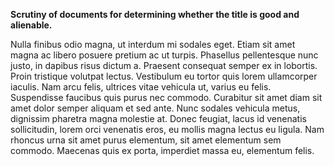 **Scrutiny of documents for determining whether the title is good and alienable.**

Nulla finibus odio magna, ut interdum mi sodales eget. Etiam sit amet magna ac libero posuere pretium ac ut turpis. Phasellus pellentesque nunc justo, in dapibus risus dictum a. Praesent consequat semper ex in lobortis. Proin tristique volutpat lectus. Vestibulum eu tortor quis lorem ullamcorper iaculis. Nam arcu felis, ultrices vitae vehicula ut, varius eu felis. Suspendisse faucibus quis purus nec commodo. Curabitur sit amet diam sit amet dolor semper aliquam et sed ante. Nunc sodales vehicula metus, dignissim pharetra magna molestie at. Donec feugiat, lacus id venenatis sollicitudin, lorem orci venenatis eros, eu mollis magna lectus eu ligula. Nam rhoncus urna sit amet purus elementum, sit amet elementum sem commodo. Maecenas quis ex porta, imperdiet massa eu, elementum felis.